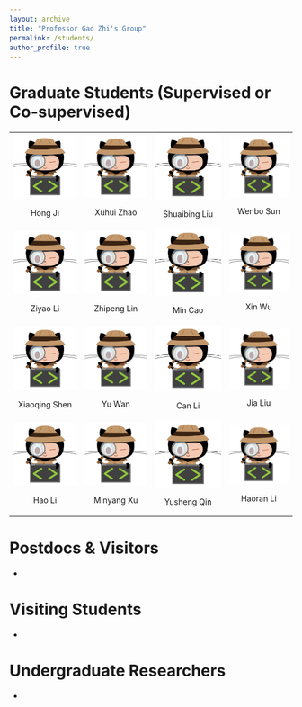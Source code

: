 ```yaml
---
layout: archive
title: "Professor Gao Zhi's Group"
permalink: /students/
author_profile: true
---
```


# Graduate Students (Supervised or Co-supervised)

<table>
    <tr>
        <td ><center><img src="..\images\students\default.jpg" width="200" ><p><a link="https://gaozhinuswhu.com/students/hongji">Hong Ji</a></p></center></td>
        <td ><center><img src="../images/students/default.jpg" width="200" ><p><a link="https://gaozhinuswhu.com/students/xuhuizhao">Xuhui Zhao</a></p></center></td>
        <td ><center><img src="../images/students/default.jpg" width="200" ><p><a link="https://gaozhinuswhu.com/students/shuaibingliu">Shuaibing Liu</a></p></center></td>
        <td ><center><img src="../images/students/default.jpg" width="200" ><p><a link="https://gaozhinuswhu.com/students/wenbosun">Wenbo Sun</a></p></center></td>
    </tr>
    <tr>
        <td ><center><img src="../images/students/default.jpg" width="200" ><p><a link="https://gaozhinuswhu.com/students/ziyaoli">Ziyao Li</a></p></center></td>
        <td ><center><img src="../images/students/default.jpg" width="200" ><p><a link="https://gaozhinuswhu.com/students/zhipenglin">Zhipeng Lin</a></p></center></td>
        <td ><center><img src="../images/students/default.jpg" width="200" ><p><a link="https://gaozhinuswhu.com/students/mincao">Min Cao</a></p></center></td>
        <td ><center><img src="../images/students/default.jpg" width="200" ><p><a link="https://gaozhinuswhu.com/students/xinwu">Xin Wu</a></p></center></td>
    </tr>
    <tr>
        <td ><center><img src="../images/students/default.jpg" width="200" ><p><a link="https://gaozhinuswhu.com/students/xiaoqingshen">Xiaoqing Shen</a></p></center></td>
        <td ><center><img src="../images/students/default.jpg" width="200" ><p><a link="https://gaozhinuswhu.com/students/yuwan">Yu Wan</a></p></center></td>
        <td ><center><img src="../images/students/default.jpg" width="200" ><p><a link="https://gaozhinuswhu.com/students/canli">Can Li</a></p></center></td>
        <td ><center><img src="../images/students/default.jpg" width="200" ><p><a link="https://gaozhinuswhu.com/students/jialiu">Jia Liu</a></p></center></td>
    </tr>
    <tr>
        <td ><center><img src="../images/students/default.jpg" width="200" ><p><a link="https://gaozhinuswhu.com/students/haoli">Hao Li</a></p></center></td>
        <td ><center><img src="../images/students/default.jpg" width="200" ><p><a link="https://gaozhinuswhu.com/students/minyangxu">Minyang Xu</a></p></center></td>
        <td ><center><img src="../images/students/default.jpg" width="200" ><p><a link="https://gaozhinuswhu.com/students/yushengqin">Yusheng Qin</a></p></center></td>
        <td ><center><img src="../images/students/default.jpg" width="200" ><p><a link="https://gaozhinuswhu.com/students/haoranli">Haoran Li</a></p></center></td>
    </tr>
</table>
<!-- 
[Hong Ji](https://gaozhinuswhu.com/students/hongji)
[Xuhui Zhao](https://gaozhinuswhu.com/students/xuhuizhao)
[Shuaibing Liu](https://gaozhinuswhu.com/students/shuaibingliu)
[Wenbo Sun](https://gaozhinuswhu.com/students/wenbosun)
[Ziyao Li](https://gaozhinuswhu.com/students/ziyaoli)
[Zhipeng Lin](https://gaozhinuswhu.com/students/zhipenglin)
[Min Cao](https://gaozhinuswhu.com/students/mincao)
[Xin Wu](https://gaozhinuswhu.com/students/xinwu)
[Xiaoqing Shen](https://gaozhinuswhu.com/students/xiaoqingshen)
[Can Li](https://gaozhinuswhu.com/students/canli)
[Yu Wan](https://gaozhinuswhu.com/students/yuwan)
[Jia Liu](https://gaozhinuswhu.com/students/jialiu)
[Minyang Xu](https://gaozhinuswhu.com/students/minyangxu)
[Hao Li](https://gaozhinuswhu.com/students/haoli)
[Yusheng Qin](https://gaozhinuswhu.com/students/yushengqin) -->

# Postdocs & Visitors
-

# Visiting Students
-

# Undergraduate Researchers
-

